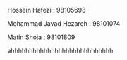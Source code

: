 Hossein Hafezi : 98105698


Mohammad Javad Hezareh : 98101074


Matin Shoja : 98101809


ahhhhhhhhhhhhhhhhhhhhhhhhhhhh
